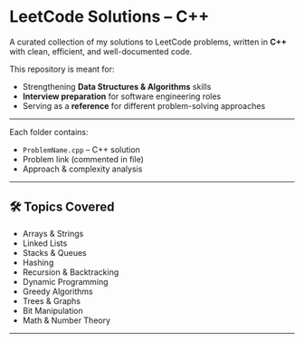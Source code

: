 # LeetCode Solutions – C++

A curated collection of my solutions to LeetCode problems, written in **C++** with clean, efficient, and well-documented code.

This repository is meant for:
- Strengthening **Data Structures & Algorithms** skills
- **Interview preparation** for software engineering roles
- Serving as a **reference** for different problem-solving approaches

---

Each folder contains:
- `ProblemName.cpp` – C++ solution
- Problem link (commented in file)
- Approach & complexity analysis

---

## 🛠 Topics Covered

- Arrays & Strings
- Linked Lists
- Stacks & Queues
- Hashing
- Recursion & Backtracking
- Dynamic Programming
- Greedy Algorithms
- Trees & Graphs
- Bit Manipulation
- Math & Number Theory

---


